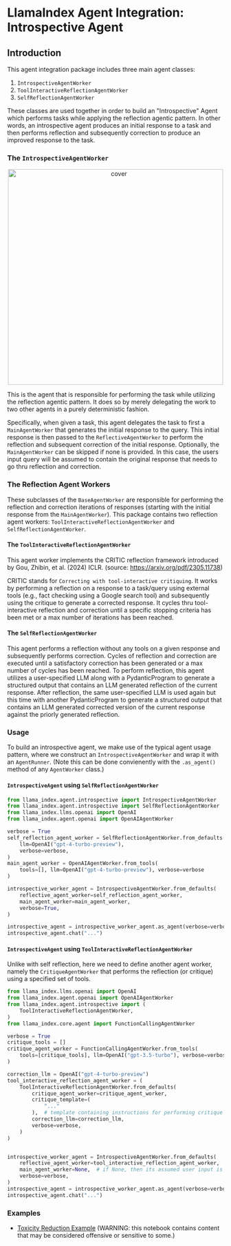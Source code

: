 # LlamaIndex Agent Integration: Introspective Agent

## Introduction

This agent integration package includes three main agent classes:

1. `IntrospectiveAgentWorker`
2. `ToolInteractiveReflectionAgentWorker`
3. `SelfReflectionAgentWorker`

These classes are used together in order to build an "Introspective" Agent which
performs tasks while applying the reflection agentic pattern. In other words, an
introspective agent produces an initial response to a task and then performs
reflection and subsequently correction to produce an improved response to the task.

### The `IntrospectiveAgentWorker`

<p align="center">
  <img height="500" src="https://d3ddy8balm3goa.cloudfront.net/llamaindex/introspective_agents.excalidraw.svg" alt="cover">
</p>

This is the agent that is responsible for performing the task while utilizing the
reflection agentic pattern. It does so by merely delegating the work to two other
agents in a purely deterministic fashion.

Specifically, when given a task, this agent delegates the task to first a
`MainAgentWorker` that generates the initial response to the query. This initial
response is then passed to the `ReflectiveAgentWorker` to perform the reflection and
subsequent correction of the initial response. Optionally, the `MainAgentWorker`
can be skipped if none is provided. In this case, the users input query
will be assumed to contain the original response that needs to go thru
reflection and correction.

### The Reflection Agent Workers

These subclasses of the `BaseAgentWorker` are responsible for performing the
reflection and correction iterations of responses (starting with the initial
response from the `MainAgentWorker`). This package contains two reflection
agent workers: `ToolInteractiveReflectionAgentWorker` and `SelfReflectionAgentWorker`.

#### The `ToolInteractiveReflectionAgentWorker`

This agent worker implements the CRITIC reflection framework introduced
by Gou, Zhibin, et al. (2024) ICLR. (source: https://arxiv.org/pdf/2305.11738)

CRITIC stands for `Correcting with tool-interactive critiquing`. It works
by performing a reflection on a response to a task/query using external tools
(e.g., fact checking using a Google search tool) and subsequently using
the critique to generate a corrected response. It cycles thru tool-interactive
reflection and correction until a specific stopping criteria has been met
or a max number of iterations has been reached.

#### The `SelfReflectionAgentWorker`

This agent performs a reflection without any tools on a given response
and subsequently performs correction. Cycles of reflection and correction are
executed until a satisfactory correction has been generated or a max number of cycles
has been reached. To perform reflection, this agent utilizes a user-specified
LLM along with a PydanticProgram to generate a structured output that contains
an LLM generated reflection of the current response. After reflection, the
same user-specified LLM is used again but this time with another PydanticProgram
to generate a structured output that contains an LLM generated corrected
version of the current response against the priorly generated reflection.

### Usage

To build an introspective agent, we make use of the typical agent usage pattern,
where we construct an `IntrospectiveAgentWorker` and wrap it with an `AgentRunner`.
(Note this can be done convienently with the `.as_agent()` method of any `AgentWorker`
class.)

#### `IntrospectiveAgent` using `SelfReflectionAgentWorker`

```python
from llama_index.agent.introspective import IntrospectiveAgentWorker
from llama_index.agent.introspective import SelfReflectionAgentWorker
from llama_index.llms.openai import OpenAI
from llama_index.agent.openai import OpenAIAgentWorker

verbose = True
self_reflection_agent_worker = SelfReflectionAgentWorker.from_defaults(
    llm=OpenAI("gpt-4-turbo-preview"),
    verbose=verbose,
)
main_agent_worker = OpenAIAgentWorker.from_tools(
    tools=[], llm=OpenAI("gpt-4-turbo-preview"), verbose=verbose
)

introspective_worker_agent = IntrospectiveAgentWorker.from_defaults(
    reflective_agent_worker=self_reflection_agent_worker,
    main_agent_worker=main_agent_worker,
    verbose=True,
)

introspective_agent = introspective_worker_agent.as_agent(verbose=verbose)
introspective_agent.chat("...")
```

#### `IntrospectiveAgent` using `ToolInteractiveReflectionAgentWorker`

Unlike with self reflection, here we need to define another agent worker,
namely the `CritiqueAgentWorker` that performs the reflection (or critique)
using a specified set of tools.

```python
from llama_index.llms.openai import OpenAI
from llama_index.agent.openai import OpenAIAgentWorker
from llama_index.agent.introspective import (
    ToolInteractiveReflectionAgentWorker,
)
from llama_index.core.agent import FunctionCallingAgentWorker

verbose = True
critique_tools = []
critique_agent_worker = FunctionCallingAgentWorker.from_tools(
    tools=[critique_tools], llm=OpenAI("gpt-3.5-turbo"), verbose=verbose
)

correction_llm = OpenAI("gpt-4-turbo-preview")
tool_interactive_reflection_agent_worker = (
    ToolInteractiveReflectionAgentWorker.from_defaults(
        critique_agent_worker=critique_agent_worker,
        critique_template=(
            "..."
        ),  # template containing instructions for performing critique
        correction_llm=correction_llm,
        verbose=verbose,
    )
)


introspective_worker_agent = IntrospectiveAgentWorker.from_defaults(
    reflective_agent_worker=tool_interactive_reflection_agent_worker,
    main_agent_worker=None,  # if None, then its assumed user input is initial response
    verbose=verbose,
)
introspective_agent = introspective_worker_agent.as_agent(verbose=verbose)
introspective_agent.chat("...")
```

### Examples

- [Toxicity Reduction Example](https://github.com/runllama/llama_index/blob/main/llama-index-integrations/agent/llama-index-agent-introspective/examples/toxicity_reduction.ipynb) (WARNING: this notebook contains content that may be considered offensive or sensitive to some.)
